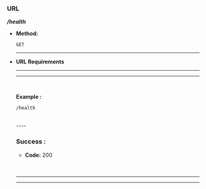 ### **URL**

  **_/health_**

* **Method:**

  `GET`

    ----
  
*  **URL Requirements**

    ----
    ----
    <br />

    **Example :**

   `/health`


    <br />
    ----

    ### **Success :**

    * **Code:** 200 <br />
    <br/><br/>

    ----
    ----